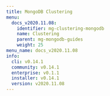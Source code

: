```yaml
---
title: MongoDB Clustering
menu:
  docs_v2020.11.08:
    identifier: mg-clustering-mongodb
    name: Clustering
    parent: mg-mongodb-guides
    weight: 25
menu_name: docs_v2020.11.08
info:
  cli: v0.14.1
  community: v0.14.1
  enterprise: v0.1.1
  installer: v0.14.1
  version: v2020.11.08
---
```


